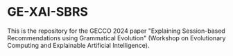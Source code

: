 # GE-XAI-SBRS
This is the repository for the GECCO 2024 paper "Explaining Session-based Recommendations using Grammatical Evolution" (Workshop on Evolutionary Computing and Explainable Artificial Intelligence).
